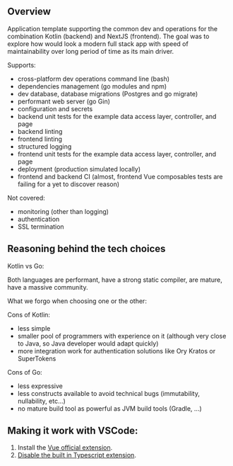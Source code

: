 ## Overview

Application template supporting the common dev and operations for the combination Kotlin (backend) and NextJS (frontend).
The goal was to explore how would look a modern full stack app with speed of maintainability over long period of time as its main driver. 

Supports:
- cross-platform dev operations command line (bash)
- dependencies management (go modules and npm)
- dev database, database migrations (Postgres and go migrate)
- performant web server (go Gin)
- configuration and secrets
- backend unit tests for the example data access layer, controller, and page
- backend linting
- frontend linting
- structured logging
- frontend unit tests for the example data access layer, controller, and page
- deployment (production simulated locally)
- frontend and backend CI (almost, frontend Vue composables tests are failing for a yet to discover reason)

Not covered:
- monitoring (other than logging)
- authentication
- SSL termination

## Reasoning behind the tech choices

Kotlin vs Go:

Both languages are performant, have a strong static compiler, are mature, have a massive community.

What we forgo when choosing one or the other:

Cons of Kotlin:
- less simple
- smaller pool of programmers with experience on it (although very close to Java, so Java developer would adapt quickly)
- more integration work for authentication solutions like Ory Kratos or SuperTokens

Cons of Go:
- less expressive
- less constructs available to avoid technical bugs (immutability, nullability, etc...)
- no mature build tool as powerful as JVM build tools (Gradle, ...)

## Making it work with VSCode:

1. Install the [Vue official extension](https://marketplace.visualstudio.com/items?itemName=Vue.volar).
2. [Disable the built in Typescript extension](https://stackoverflow.com/questions/54839057/vscode-showing-cannot-find-module-ts-error-for-vue-import-while-compiling-doe/73710755#73710755).
